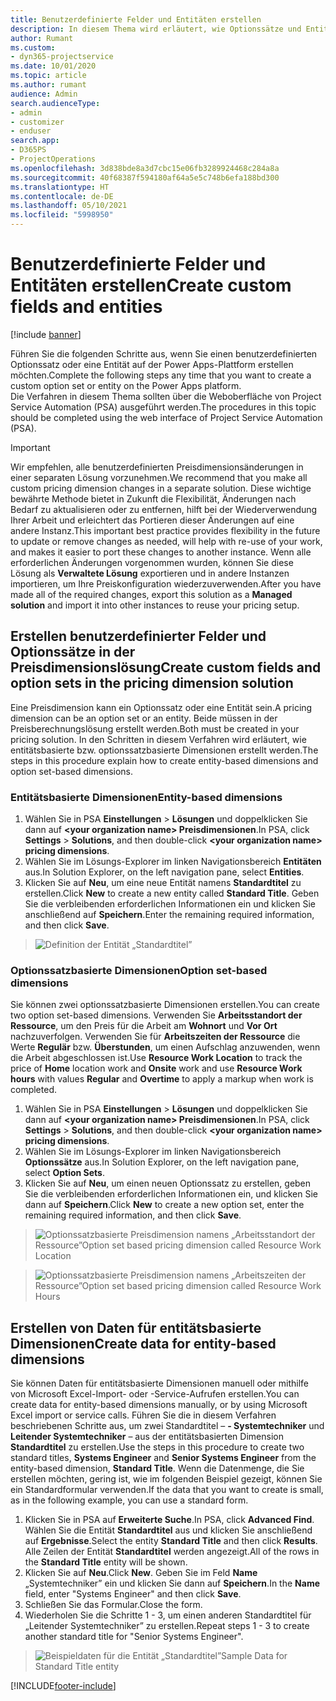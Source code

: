 ```yaml
---
title: Benutzerdefinierte Felder und Entitäten erstellen
description: In diesem Thema wird erläutert, wie Optionssätze und Entitäten in Ihrer eigenen Lösung auf der Power Apps Plattform erstellt werden.
author: Rumant
ms.custom:
- dyn365-projectservice
ms.date: 10/01/2020
ms.topic: article
ms.author: rumant
audience: Admin
search.audienceType:
- admin
- customizer
- enduser
search.app:
- D365PS
- ProjectOperations
ms.openlocfilehash: 3d838bde8a3d7cbc15e06fb3289924468c284a8a
ms.sourcegitcommit: 40f68387f594180af64a5e5c748b6efa188bd300
ms.translationtype: HT
ms.contentlocale: de-DE
ms.lasthandoff: 05/10/2021
ms.locfileid: "5998950"
---
```

# <a name="create-custom-fields-and-entities"></a><span data-ttu-id="c1afe-103">Benutzerdefinierte Felder und Entitäten erstellen</span><span class="sxs-lookup"><span data-stu-id="c1afe-103">Create custom fields and entities</span></span> 

[!include [banner](../includes/psa-now-project-operations.md)]

<span data-ttu-id="c1afe-104">Führen Sie die folgenden Schritte aus, wenn Sie einen benutzerdefinierten Optionssatz oder eine Entität auf der Power Apps-Plattform erstellen möchten.</span><span class="sxs-lookup"><span data-stu-id="c1afe-104">Complete the following steps any time that you want to create a custom option set or entity on the Power Apps platform.</span></span>  
<span data-ttu-id="c1afe-105">Die Verfahren in diesem Thema sollten über die Weboberfläche von Project Service Automation (PSA) ausgeführt werden.</span><span class="sxs-lookup"><span data-stu-id="c1afe-105">The procedures in this topic should be completed using the web interface of Project Service Automation (PSA).</span></span>

> [!IMPORTANT]
> <span data-ttu-id="c1afe-106">Wir empfehlen, alle benutzerdefinierten Preisdimensionsänderungen in einer separaten Lösung vorzunehmen.</span><span class="sxs-lookup"><span data-stu-id="c1afe-106">We recommend that you make all custom pricing dimension changes in a separate solution.</span></span> <span data-ttu-id="c1afe-107">Diese wichtige bewährte Methode bietet in Zukunft die Flexibilität, Änderungen nach Bedarf zu aktualisieren oder zu entfernen, hilft bei der Wiederverwendung Ihrer Arbeit und erleichtert das Portieren dieser Änderungen auf eine andere Instanz.</span><span class="sxs-lookup"><span data-stu-id="c1afe-107">This important best practice provides flexibility in the future to update or remove changes as needed, will help with re-use of your work, and makes it easier to port these changes to another instance.</span></span> <span data-ttu-id="c1afe-108">Wenn alle erforderlichen Änderungen vorgenommen wurden, können Sie diese Lösung als **Verwaltete Lösung** exportieren und in andere Instanzen importieren, um Ihre Preiskonfiguration wiederzuverwenden.</span><span class="sxs-lookup"><span data-stu-id="c1afe-108">After you have made all of the required changes, export this solution as a **Managed solution** and import it into other instances to reuse your pricing setup.</span></span>

  
## <a name="create-custom-fields-and-option-sets-in-the-pricing-dimension-solution"></a><span data-ttu-id="c1afe-109">Erstellen benutzerdefinierter Felder und Optionssätze in der Preisdimensionslösung</span><span class="sxs-lookup"><span data-stu-id="c1afe-109">Create custom fields and option sets in the pricing dimension solution</span></span>

<span data-ttu-id="c1afe-110">Eine Preisdimension kann ein Optionssatz oder eine Entität sein.</span><span class="sxs-lookup"><span data-stu-id="c1afe-110">A pricing dimension can be an option set or an entity.</span></span> <span data-ttu-id="c1afe-111">Beide müssen in der Preisberechnungslösung erstellt werden.</span><span class="sxs-lookup"><span data-stu-id="c1afe-111">Both must be created in your pricing solution.</span></span> <span data-ttu-id="c1afe-112">In den Schritten in diesem Verfahren wird erläutert, wie entitätsbasierte bzw. optionssatzbasierte Dimensionen erstellt werden.</span><span class="sxs-lookup"><span data-stu-id="c1afe-112">The steps in this procedure explain how to create entity-based dimensions and option set-based dimensions.</span></span>

### <a name="entity-based-dimensions"></a><span data-ttu-id="c1afe-113">Entitätsbasierte Dimensionen</span><span class="sxs-lookup"><span data-stu-id="c1afe-113">Entity-based dimensions</span></span>

1. <span data-ttu-id="c1afe-114">Wählen Sie in PSA **Einstellungen** > **Lösungen** und doppelklicken Sie dann auf **\<your organization name> Preisdimensionen**.</span><span class="sxs-lookup"><span data-stu-id="c1afe-114">In PSA, click **Settings** > **Solutions**, and then double-click **\<your organization name> pricing dimensions**.</span></span>
2. <span data-ttu-id="c1afe-115">Wählen Sie im Lösungs-Explorer im linken Navigationsbereich **Entitäten** aus.</span><span class="sxs-lookup"><span data-stu-id="c1afe-115">In Solution Explorer, on the left navigation pane, select **Entities**.</span></span>
3. <span data-ttu-id="c1afe-116">Klicken Sie auf **Neu**, um eine neue Entität namens **Standardtitel** zu erstellen.</span><span class="sxs-lookup"><span data-stu-id="c1afe-116">Click **New** to create a new entity called **Standard Title**.</span></span> <span data-ttu-id="c1afe-117">Geben Sie die verbleibenden erforderlichen Informationen ein und klicken Sie anschließend auf **Speichern**.</span><span class="sxs-lookup"><span data-stu-id="c1afe-117">Enter the remaining required information, and then click **Save**.</span></span>

> ![Definition der Entität „Standardtitel”](media/Standard-Title-entity-definition.png)


### <a name="option-set-based-dimensions"></a><span data-ttu-id="c1afe-119">Optionssatzbasierte Dimensionen</span><span class="sxs-lookup"><span data-stu-id="c1afe-119">Option set-based dimensions</span></span> 
<span data-ttu-id="c1afe-120">Sie können zwei optionssatzbasierte Dimensionen erstellen.</span><span class="sxs-lookup"><span data-stu-id="c1afe-120">You can create two option set-based dimensions.</span></span> <span data-ttu-id="c1afe-121">Verwenden Sie **Arbeitsstandort der Ressource**, um den Preis für die Arbeit am **Wohnort** und  **Vor Ort** nachzuverfolgen. Verwenden Sie für **Arbeitszeiten der Ressource** die Werte **Regulär** bzw. **Überstunden**, um einen Aufschlag anzuwenden, wenn die Arbeit abgeschlossen ist.</span><span class="sxs-lookup"><span data-stu-id="c1afe-121">Use **Resource Work Location** to track the price of **Home** location work and **Onsite** work and use **Resource Work hours** with values **Regular** and **Overtime** to apply a markup when work is completed.</span></span>


1. <span data-ttu-id="c1afe-122">Wählen Sie in PSA **Einstellungen** > **Lösungen** und doppelklicken Sie dann auf **\<your organization name> Preisdimensionen**.</span><span class="sxs-lookup"><span data-stu-id="c1afe-122">In PSA, click **Settings** > **Solutions**, and then double-click  **\<your organization name> pricing dimensions**.</span></span> 
2. <span data-ttu-id="c1afe-123">Wählen Sie im Lösungs-Explorer im linken Navigationsbereich **Optionssätze** aus.</span><span class="sxs-lookup"><span data-stu-id="c1afe-123">In Solution Explorer, on the left navigation pane, select  **Option Sets**.</span></span> 
3. <span data-ttu-id="c1afe-124">Klicken Sie auf **Neu**, um einen neuen Optionssatz zu erstellen, geben Sie die verbleibenden erforderlichen Informationen ein, und klicken Sie dann auf **Speichern**.</span><span class="sxs-lookup"><span data-stu-id="c1afe-124">Click **New** to create a new option set, enter the remaining required information, and then click **Save**.</span></span>

> ![<span data-ttu-id="c1afe-125">Optionssatzbasierte Preisdimension namens „Arbeitsstandort der Ressource”</span><span class="sxs-lookup"><span data-stu-id="c1afe-125">Option set based pricing dimension called Resource Work Location</span></span> ](media/Option-set-PD-called-Resource-Work-Location.png)

> ![<span data-ttu-id="c1afe-126">Optionssatzbasierte Preisdimension namens „Arbeitszeiten der Ressource”</span><span class="sxs-lookup"><span data-stu-id="c1afe-126">Option set based pricing dimension called Resource Work Hours</span></span> ](media/Option-set-PD-called-Resource-Work-Hours.PNG)


## <a name="create-data-for-entity-based-dimensions"></a><span data-ttu-id="c1afe-127">Erstellen von Daten für entitätsbasierte Dimensionen</span><span class="sxs-lookup"><span data-stu-id="c1afe-127">Create data for entity-based dimensions</span></span>

<span data-ttu-id="c1afe-128">Sie können Daten für entitätsbasierte Dimensionen manuell oder mithilfe von Microsoft Excel-Import- oder -Service-Aufrufen erstellen.</span><span class="sxs-lookup"><span data-stu-id="c1afe-128">You can create data for entity-based dimensions manually, or by using Microsoft Excel import or service calls.</span></span> <span data-ttu-id="c1afe-129">Führen Sie die in diesem Verfahren beschriebenen Schritte aus, um zwei Standardtitel – **- Systemtechniker** und **Leitender Systemtechniker** – aus der entitätsbasierten Dimension **Standardtitel** zu erstellen.</span><span class="sxs-lookup"><span data-stu-id="c1afe-129">Use the steps in this procedure to create two standard titles, **Systems Engineer** and **Senior Systems Engineer** from the entity-based dimension, **Standard Title**.</span></span> <span data-ttu-id="c1afe-130">Wenn die Datenmenge, die Sie erstellen möchten, gering ist, wie im folgenden Beispiel gezeigt, können Sie ein Standardformular verwenden.</span><span class="sxs-lookup"><span data-stu-id="c1afe-130">If the data that you want to create is small, as in the following example, you can use a standard form.</span></span>

1. <span data-ttu-id="c1afe-131">Klicken Sie in PSA auf **Erweiterte Suche**.</span><span class="sxs-lookup"><span data-stu-id="c1afe-131">In PSA, click **Advanced Find**.</span></span> <span data-ttu-id="c1afe-132">Wählen Sie die Entität **Standardtitel** aus und klicken Sie anschließend auf **Ergebnisse**.</span><span class="sxs-lookup"><span data-stu-id="c1afe-132">Select the entity **Standard Title** and then click **Results**.</span></span> <span data-ttu-id="c1afe-133">Alle Zeilen der Entität **Standardtitel** werden angezeigt.</span><span class="sxs-lookup"><span data-stu-id="c1afe-133">All of the rows in the **Standard Title** entity will be shown.</span></span>
2. <span data-ttu-id="c1afe-134">Klicken Sie auf **Neu**.</span><span class="sxs-lookup"><span data-stu-id="c1afe-134">Click **New**.</span></span> <span data-ttu-id="c1afe-135">Geben Sie im Feld **Name** „Systemtechniker” ein und klicken Sie dann auf **Speichern**.</span><span class="sxs-lookup"><span data-stu-id="c1afe-135">In the **Name** field, enter "Systems Engineer" and then click **Save**.</span></span>
3. <span data-ttu-id="c1afe-136">Schließen Sie das Formular.</span><span class="sxs-lookup"><span data-stu-id="c1afe-136">Close the form.</span></span> 
4. <span data-ttu-id="c1afe-137">Wiederholen Sie die Schritte 1 - 3, um einen anderen Standardtitel für „Leitender Systemtechniker” zu erstellen.</span><span class="sxs-lookup"><span data-stu-id="c1afe-137">Repeat steps 1 - 3 to create another standard title for "Senior Systems Engineer".</span></span>

> ![<span data-ttu-id="c1afe-138">Beispieldaten für die Entität „Standardtitel”</span><span class="sxs-lookup"><span data-stu-id="c1afe-138">Sample Data for Standard Title entity</span></span> ](media/ST-data.png)




[!INCLUDE[footer-include](../includes/footer-banner.md)]
